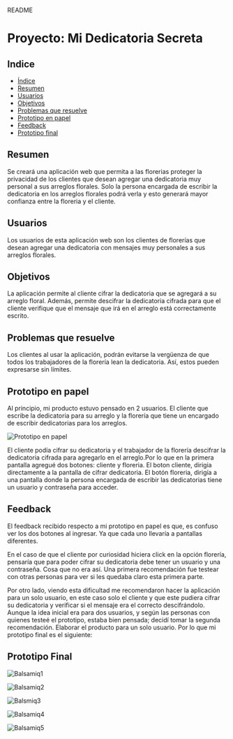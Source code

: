 README

# Proyecto: Mi Dedicatoria Secreta

## Indice

- [Índice](#índice)
- [Resumen](#resumen)
- [Usuarios](#usuarios)
- [Objetivos](#objetivos)
- [Problemas que resuelve](#problemas-que-resuelve)
- [Prototipo en papel](#prototipo-en-papel)
- [Feedback](#feedback)
- [Prototipo final](#prototipo-final)


## Resumen

Se creará una aplicación web que permita a las florerias proteger la privacidad de los clientes que desean agregar una dedicatoria muy personal a sus arreglos florales. Solo la persona encargada de escribir la dedicatoria en los arreglos florales podrá verla y esto generará mayor confianza entre la floreria y el cliente. 


## Usuarios

Los usuarios de esta aplicación web son los clientes de florerías que desean agregar una dedicatoria con mensajes muy personales a sus arreglos florales.


## Objetivos

La aplicación permite al cliente cifrar la dedicatoria que se agregará a su arreglo floral. Además, permite descifrar la dedicatoria cifrada para que el cliente verifique que el mensaje  que irá en el arreglo está correctamente escrito.


## Problemas que resuelve

Los clientes al usar la aplicación, podrán evitarse la vergüenza de que todos los trabajadores de la florería lean la dedicatoria. Así, estos pueden expresarse sin límites.


## Prototipo en papel

Al principio, mi producto estuvo pensado en 2 usuarios. El cliente que escribe la dedicatoria para su arreglo y la florería que tiene un encargado de escribir dedicatorias para los arreglos. 


![Prototipo en papel](https://user-images.githubusercontent.com/51206642/59067972-9512c880-8878-11e9-8731-f5f3ba76a744.jpg)


El cliente podía cifrar su dedicatoria y el trabajador de la florería descifrar la dedicatoria cifrada para agregarlo en el arreglo.Por lo que en la primera pantalla agregué dos botones: cliente y floreria. El boton cliente, dirigia directamente a la pantalla de cifrar dedicatoria. El botón floreria, dirigía a una pantalla donde la persona encargada de escribir las dedicatorias tiene un usuario y contraseña para acceder. 


## Feedback

El feedback recibido respecto a mi prototipo en papel es que, es confuso ver los dos botones al ingresar. Ya que cada uno llevaría a pantallas diferentes. 

En el caso de que el cliente por curiosidad hiciera click en la opción florería, pensaría que para poder cifrar su dedicatoria debe tener un usuario y una contraseña. Cosa que no era así. Una primera recomendación fue testear con otras personas para ver si les quedaba claro esta primera parte.

Por otro lado, viendo esta dificultad me recomendaron hacer la aplicación para un solo usuario, en este caso solo el cliente y que este pudiera cifrar su dedicatoria y verificar si el mensaje era el correcto descifrándolo. Aunque la idea inicial era para dos usuarios, y según las personas con quienes testeé el prototipo, estaba bien pensada; decidí tomar la segunda recomendación. Elaborar el producto para un solo usuario. Por lo que mi prototipo final es el siguiente:


## Prototipo Final

![Balsamiq1](https://user-images.githubusercontent.com/51206642/59067490-66e0b900-8877-11e9-8e89-72be68e295f5.png)

![Balsamiq2](https://user-images.githubusercontent.com/51206642/59067491-66e0b900-8877-11e9-8cf2-522130a83e10.png)

![Balsmiq3](https://user-images.githubusercontent.com/51206642/59067487-66482280-8877-11e9-924e-6ecfa966aefb.png)

![Balsamiq4](https://user-images.githubusercontent.com/51206642/59067488-66482280-8877-11e9-9783-abeaba683884.png)

![Balsamiq5](https://user-images.githubusercontent.com/51206642/59067489-66482280-8877-11e9-8592-2275df9908f6.png)







